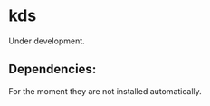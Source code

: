 # kds

Under development.

## Dependencies: 

For the moment they are not installed automatically. 
